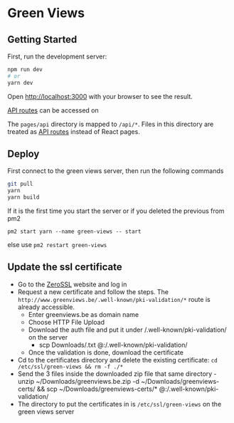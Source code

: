 # Green Views

## Getting Started

First, run the development server:

```bash
npm run dev
# or
yarn dev
```

Open [http://localhost:3000](http://localhost:3000) with your browser to see the result.

[API routes](https://nextjs.org/docs/api-routes/introduction) can be accessed on

The `pages/api` directory is mapped to `/api/*`. Files in this directory are treated as
[API routes](https://nextjs.org/docs/api-routes/introduction) instead of React pages.

## Deploy

First connect to the green views server, then run the following commands

```bash
git pull
yarn
yarn build
```

If it is the first time you start the server or if you deleted the previous from pm2

`pm2 start yarn --name green-views -- start`

else use `pm2 restart green-views`

## Update the ssl certificate

-   Go to the [ZeroSSL](https://manage.sslforfree.com/dashboard) website and log in
-   Request a new certificate and follow the steps. The `http://www.greenviews.be/.well-known/pki-validation/*` route is
    already accessible.
    -   Enter greenviews.be as domain name
    -   Choose HTTP File Upload
    -   Download the auth file and put it under /.well-known/pki-validation/ on the server
        -   scp Downloads/<file-name>.txt <user>@<ip-address>:/.well-known/pki-validation/
    -   Once the validation is done, download the certificate
-   Cd to the certificates directory and delete the existing certificate: `cd /etc/ssl/green-views && rm -f ./*`
-   Send the 3 files inside the downloaded zip file that same directory
        -   unzip ~/Downloads/greenviews.be.zip -d ~/Downloads/greenviews-certs/ && scp ~/Downloads/greenviews-certs/* <user>@<ip-address>:/.well-known/pki-validation/
-   The directory to put the certificates in is `/etc/ssl/green-views` on the green views server
